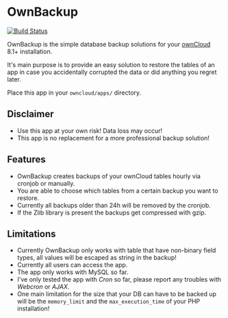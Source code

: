 # OwnBackup

[![Build Status](https://travis-ci.org/pbek/ownbackup.svg?branch=master)](https://travis-ci.org/pbek/ownbackup)


OwnBackup is the simple database backup solutions for your [ownCloud](http://www.owncloud.com/) 8.1+ installation.

It's main purpose is to provide an easy solution to restore the tables of an app in case you accidentally corrupted the data or did anything you regret later.  

Place this app in your `owncloud/apps/` directory.

## Disclaimer

- Use this app at your own risk! Data loss may occur!
- This app is no replacement for a more professional backup solution!

## Features

- OwnBackup creates backups of your ownCloud tables hourly via cronjob or manually.
- You are able to choose which tables from a certain backup you want to restore.
- Currently all backups older than 24h will be removed by the cronjob.
- If the Zlib library is present the backups get compressed with gzip.

## Limitations

- Currently OwnBackup only works with table that have non-binary field types, all values will be escaped as string in the backup!
- Currently all users can access the app.
- The app only works with MySQL so far.
- I've only tested the app with *Cron* so far, please report any troubles with *Webcron* or *AJAX*.
- One main limitation for the size that your DB can have to be backed up will be the `memory_limit` and the `max_execution_time` of your PHP installation!
